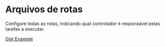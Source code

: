 # Arquivos de rotas

Configure todas as rotas, indicando qual controlador é responsável pelas tarefas a executar.

[Gist Example](https://gist.github.com/tiagodurante/08d3bbfc502ab57594eaeecb34caef3d)
